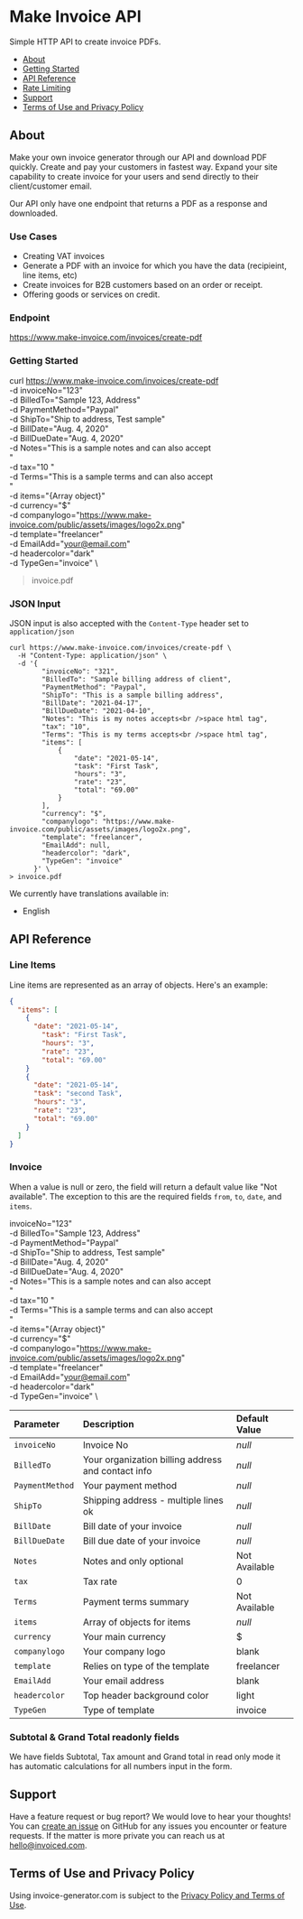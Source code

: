 # Make Invoice API
Simple HTTP API to create invoice PDFs.

- [About](#about)
- [Getting Started](#getting-started)
- [API Reference](#api-reference)
- [Rate Limiting](#rate-limiting)
- [Support](#support)
- [Terms of Use and Privacy Policy](#terms-of-use-and-privacy-policy)

## About

Make your own invoice generator through our API and download PDF quickly. Create and pay your customers in fastest way. Expand your site capability to create invoice for your users and send directly to their client/customer email. 

Our API only have one endpoint that returns a PDF as a response and downloaded.

### Use Cases
- Creating VAT invoices 
- Generate a PDF with an invoice for which you have the data (recipieint, line items, etc)
- Create invoices for B2B customers based on an order or receipt.
- Offering goods or services on credit.

### Endpoint
https://www.make-invoice.com/invoices/create-pdf

### Getting Started

curl https://www.make-invoice.com/invoices/create-pdf \
  -d invoiceNo="123" \
  -d BilledTo="Sample 123, Address" \
  -d PaymentMethod="Paypal" \
  -d ShipTo="Ship to address, Test sample" \
  -d BillDate="Aug. 4, 2020" \
  -d BillDueDate="Aug. 4, 2020" \
  -d Notes="This is a sample notes and can also accept <br/>" \
  -d tax="10 " \
  -d Terms="This is a sample terms and can also accept <br/>" \
  -d items="{Array object}" \
  -d currency="$" \
  -d companylogo="https://www.make-invoice.com/public/assets/images/logo2x.png" \
  -d template="freelancer" \
  -d EmailAdd="your@email.com" \
  -d headercolor="dark" \
  -d TypeGen="invoice" \
> invoice.pdf

### JSON Input

JSON input is also accepted with the `Content-Type` header set to `application/json`

```
curl https://www.make-invoice.com/invoices/create-pdf \
  -H "Content-Type: application/json" \
  -d '{
        "invoiceNo": "321",
        "BilledTo": "Sample billing address of client",
        "PaymentMethod": "Paypal",
        "ShipTo": "This is a sample billing address",
        "BillDate": "2021-04-17",
        "BillDueDate": "2021-04-10",
        "Notes": "This is my notes accepts<br />space html tag",
        "tax": "10",
        "Terms": "This is my terms accepts<br />space html tag",
        "items": [
            {
                "date": "2021-05-14",
                "task": "First Task",
                "hours": "3",
                "rate": "23",
                "total": "69.00"
            }
        ],
        "currency": "$",
        "companylogo": "https://www.make-invoice.com/public/assets/images/logo2x.png",
        "template": "freelancer",
        "EmailAdd": null,
        "headercolor": "dark",
        "TypeGen": "invoice"
      }' \
> invoice.pdf
```

We currently have translations available in:
- English

## API Reference

### Line Items

Line items are represented as an array of objects. Here's an example:

```json
{
  "items": [
    {
      "date": "2021-05-14",
        "task": "First Task",
        "hours": "3",
        "rate": "23",
        "total": "69.00"
    }
    {
      "date": "2021-05-14",
      "task": "second Task",
      "hours": "3",
      "rate": "23",
      "total": "69.00"
    }
  ]
}
```

### Invoice

When a value is null or zero, the field will return a default value like "Not available". The exception to this are the required fields `from`, `to`, `date`, and `items`.

 invoiceNo="123" \
  -d BilledTo="Sample 123, Address" \
  -d PaymentMethod="Paypal" \
  -d ShipTo="Ship to address, Test sample" \
  -d BillDate="Aug. 4, 2020" \
  -d BillDueDate="Aug. 4, 2020" \
  -d Notes="This is a sample notes and can also accept <br/>" \
  -d tax="10 " \
  -d Terms="This is a sample terms and can also accept <br/>" \
  -d items="{Array object}" \
  -d currency="$" \
  -d companylogo="https://www.make-invoice.com/public/assets/images/logo2x.png" \
  -d template="freelancer" \
  -d EmailAdd="your@email.com" \
  -d headercolor="dark" \
  -d TypeGen="invoice" \

|Parameter|Description|Default Value
|:--------|:----------|:------------
`invoiceNo`|Invoice No|*null*
`BilledTo`|Your organization billing address and contact info|*null*
`PaymentMethod`|Your payment method|*null*
`ShipTo`|Shipping address - multiple lines ok|*null*
`BillDate`|Bill date of your invoice|*null*
`BillDueDate`|Bill due date of your invoice|*null*
`Notes`|Notes and only optional|Not Available
`tax`|Tax rate|0
`Terms`|Payment terms summary|Not Available
`items`|Array of objects for items|*null*
`currency`|Your main currency|$
`companylogo`|Your company logo|blank
`template`|Relies on type of the template|freelancer
`EmailAdd`|Your email address|blank
`headercolor`|Top header background color|light
`TypeGen`|Type of template|invoice

### Subtotal & Grand Total readonly fields

We have fields Subtotal, Tax amount and Grand total in read only mode it has automatic calculations for all numbers input in the form.

## Support

Have a feature request or bug report? We would love to hear your thoughts! You can [create an issue](https://github.com/Invoiced/invoice-generator-api/issues) on GitHub for any issues you encounter or feature requests. If the matter is more private you can reach us at hello@invoiced.com.

## Terms of Use and Privacy Policy

Using invoice-generator.com is subject to the [Privacy Policy and Terms of Use](https://invoice-generator.com/terms).
